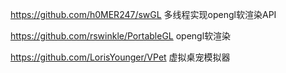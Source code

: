 
https://github.com/h0MER247/swGL  多线程实现opengl软渲染API


https://github.com/rswinkle/PortableGL opengl软渲染


https://github.com/LorisYounger/VPet 虚拟桌宠模拟器
